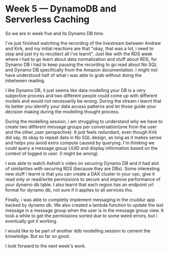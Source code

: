 # Week 5 — DynamoDB and Serverless Caching

So we are in week five and its Dynamo DB time.

I've just finished watching the recording of the livestream between Andrew and Kirk, and my initial reactions are that "okay, that was a lot, i need to stop and just try to recollect all i've learnt". Just like with the RDS week where i had to go learn about data normalization and stuff about RDS, for Dynamo DB i had to keep pausing the recording to go read about No SQL and Dynamo DB specifically from the Amazon documentation. I might not have understood half of what i was able to grab without doing the inbetween reading.

I like Dynamo DB, it just seems like data modelling your DB is a very subjective process and two different people could come up with different models and would not necessarily be wrong. During the stream i learnt that its better you identify your data access patterns and let those guide your decision making during the modelling thought process.

During the modelling session, i am struggling to understand why we have to create two different message groups per conversation(one from the user and the other_user perspective). It just feels redundant, even though Kirk did say, its okay to repeat data in No SQL design, as long as it makes sense and helps you avoid extra compute caused by querying. I'm thinking we could query a message group UUID and display information based on the context of logged in user. (I might be wrong).


I was able to watch Ashish's video on securing Dynamo DB and it had alot of similarities with securing RDS (because they are DBs). Some interesting new stuff i learnt is that you can create a DAX cluster in your vpc, give it read only or read/write permissions to secure and improve performance of your dynamo db table. I also learnt that each region has an endpoint url format for dynamo db, not sure if it applies to all services tho.


Finally, i was able to completly implement messaging in the cruddur app backed by dynamo db. We also created a lambda function to update the last message in a message group when the user is in the message group view. It took a while to get the permissions sorted due to some weird errors, but i eventually got it working.

I would like to be part of another ddb modelling session to cement the knowledge. But so far so good.

I look forward to the next week's work.









